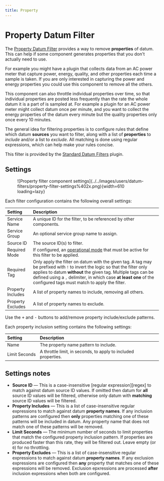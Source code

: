 ```yaml
---
title: Property
---
```

# Property Datum Filter

The [Property Datum Filter][src] provides a way to remove **properties** of datum. This can help if
some component generates properties that you don't actually need to use.

For example you might have a plugin that collects data from an AC power meter that capture power,
energy, quality, and other properties each time a sample is taken. If you are only interested in
capturing the power and energy properties you could use this component to remove all the others.

This component can also throttle individual properties over time, so that individual properties are
posted less frequently than the rate the whole datum it is a part of is sampled at. For example a
plugin for an AC power meter might collect datum once per minute, and you want to collect the energy
properties of the datum every minute but the quality properties only once every 10 minutes.

The general idea for filtering properties is to configure rules that define which datum **sources**
you want to filter, along with a list of **properties** to _include_ and/or a list to _exclude_. All
matching is done using regular expressions, which can help make your rules concise.

This filter is provided by the [Standard Datum Filters][sdf] plugin.

## Settings

<figure markdown>
  ![Property filter component settings](../../images/users/datum-filters/property-filter-settings%402x.png){width=610 loading=lazy}
</figure>

Each filter configuration contains the following overall settings:

| Setting            | Description                                                       |
|:-------------------|:------------------------------------------------------------------|
| Service Name       | A unique ID for the filter, to be referenced by other components. |
| Service Group      | An optional service group name to assign.                         |
| Source ID          | The source ID(s) to filter.                                       |
| Required Mode      | If configured, an [operational mode][opmodes] that must be active for this filter to be applied. |
| Required Tag       | Only apply the filter on datum with the given tag. A tag may be prefixed with `!` to invert the logic so that the filter only applies to datum **without** the given tag. Multiple tags can be defined using a `,` delimiter, in which case **at least one** of the configured tags must match to apply the filter. |
| Property Includes  | A list of property names to include, removing all others.         |
| Property Excludes  | A list of property names to exclude.                              |

Use the <kbd>+</kbd> and <kbd>-</kbd> buttons to add/remove property include/exclude patterns.

Each property inclusion setting contains the following settings:

| Setting            | Description                                                       |
|:-------------------|:------------------------------------------------------------------|
| Name               | The property name pattern to include.                             |
| Limit Seconds      | A throttle limit, in seconds, to apply to included properties.    |

## Settings notes

 * **Source ID** — This is a case-insensitive [regular expression][regex] to match against datum
   source ID values. If omitted then datum for **all** source ID values will be filtered, otherwise
   only datum with **matching** source ID values will be filtered.
* **Property Includes** — This is a list of case-insensitive regular expressions to match against
	datum **property names**. If any inclusion patterns are configured then **only** properties
	matching one of these patterns will be included in datum. Any property name that does not match
	one of these patterns will be removed.
* **Limit Seconds** — The minimum number of seconds to limit properties that match the configured
	property inclusion pattern. If properties are produced faster than this rate, they will be
	filtered out. Leave empty (or `0`) for no throttling.
* **Property Excludes** — This is a list of case-insensitive regular expressions to match against
	datum **property names**. If any exclusion expressions are configured then **any** property that
	matches one of these expressions will be removed. Exclusion epxressions are processed **after**
	inclusion expressions when both are configured.

[opmodes]: ../op-modes.md
[placeholders]: ../placeholders.md
[sdf]: https://github.com/SolarNetwork/solarnetwork-node/blob/develop/net.solarnetwork.node.datum.filter.standard/
[src]: https://github.com/SolarNetwork/solarnetwork-node/blob/develop/net.solarnetwork.node.datum.filter.standard/README-Property.md
